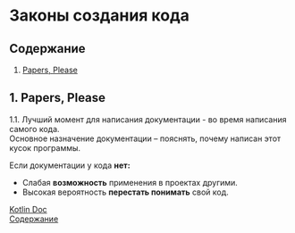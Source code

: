 # Законы создания кода
## Содержание

1. [Papers, Please](#1-papers-please)

## 1. Papers, Please
1.1. Лучший момент для написания документации - во время написания самого кода.    
Основное назначение документации – пояснять, почему написан этот кусок программы.

Если документации у кода **нет:**
+ Слабая **возможность** применения в проектах другими.
+ Высокая вероятность **перестать понимать** свой код.

[Kotlin Doc](https://kotlinlang.ru/docs/reference/kotlin-doc.html)  
[Содержание](#содержание)

